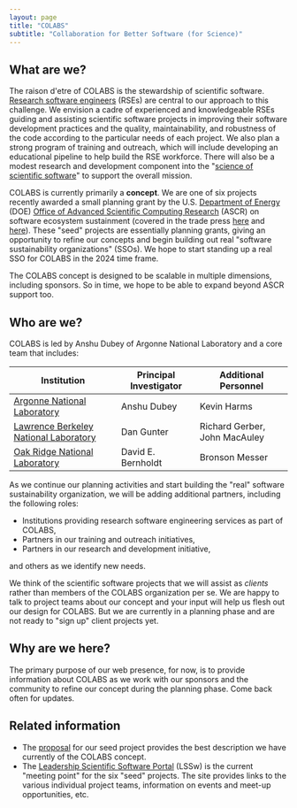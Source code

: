 ```yaml
---
layout: page
title: "COLABS"
subtitle: "Collaboration for Better Software (for Science)"
---
```


## What are we?

The raison d'etre of COLABS is the stewardship of scientific software.  [Research software engineers](https://us-rse.org/about/what-is-an-rse/) (RSEs) are central to our approach to this challenge.  We envision a cadre of experienced and knowledgeable RSEs guiding and assisting scientific software projects in improving their software development practices and the quality, maintainability, and robustness of the code according to the particular needs of each project.  We also plan a strong program of training and outreach, which will include developing an educational pipeline to help build the RSE workforce.  There will also be a modest research and development component into the "[science of scientific software](https://bssw.io/blog_posts/research-software-science-a-scientific-approach-to-understanding-and-improving-how-we-develop-and-use-software-for-research)" to support the overall mission.

COLABS is currently primarily a **concept**.  We are one of six projects recently awarded a small planning grant by the U.S. [Department of Energy](https://www.energy.gov/) (DOE) [Office of Advanced Scientific Computing Research](https://www.energy.gov/science/ascr/advanced-scientific-computing-research) (ASCR) on software ecosystem sustainment (covered in the trade press [here](https://insidehpc.com/2023/04/doe-ascr-picks-3-national-labs-for-hpc-and-post-exascale-software-sustainability/) and [here](https://www.hpcwire.com/off-the-wire/doe-ascr-selects-seed-collaborations-for-software-sustainability/)).  These "seed" projects are essentially planning grants, giving an opportunity to refine our concepts and begin building out real "software sustainability organizations" (SSOs).  We hope to start standing up a real SSO for COLABS in the 2024 time frame.

The COLABS concept is designed to be scalable in multiple dimensions, including sponsors.  So in time, we hope to be able to expand beyond ASCR support too.

## Who are we?

COLABS is led by Anshu Dubey of Argonne National Laboratory and a core team that includes:

Institution | Principal Investigator | Additional Personnel
------------|------------------------|---------------------
[Argonne National Laboratory](https://www.anl.gov/) | Anshu Dubey | Kevin Harms
[Lawrence Berkeley National Laboratory](https://www.lbl.gov/) | Dan Gunter | Richard Gerber, John MacAuley
[Oak Ridge National Laboratory](https://www.ornl.gov/) | David E. Bernholdt | Bronson Messer

As we continue our planning activities and start building the "real" software sustainability organization, we will be adding additional partners, including the following roles:

* Institutions providing research software engineering services as part of COLABS,
* Partners in our training and outreach initiatives,
* Partners in our research and development initiative,

and others as we identify new needs.

We think of the scientific software projects that we will assist as *clients* rather than members of the COLABS organization per se.  We are happy to talk to project teams about our concept and your input will help us flesh out our design for COLABS.  But we are currently in a planning phase and are not ready to "sign up" client projects yet.

## Why are we here?

The primary purpose of our web presence, for now, is to provide information about COLABS as we work with our sponsors and the community to refine our concept during the planning phase.
Come back often for updates.

## Related information

* The [proposal](/assets/documents/COLABS-Proposal.pdf) for our seed project provides the best description we have currently of the COLABS concept.
* The [Leadership Scientific Software Portal](https://leadershipscientificsoftware.github.io/) (LSSw) is the current "meeting point" for the six "seed" projects.  The site provides links to the various individual project teams, information on events and meet-up opportunities, etc.  
